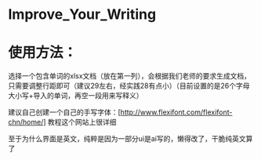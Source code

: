 # Improve_Your_Writing

# 使用方法：

选择一个包含单词的xlsx文档（放在第一列），会根据我们老师的要求生成文档，只需要调整行距即可（建议29左右，经实践28有点小）（目前设置的是26个字母大小写+导入的单词，再空一段用来写释义）

建议自己创建一个自己的手写字体：[http://www.flexifont.com/flexifont-chn/home/] 教程这个网站上很详细

至于为什么界面是英文，纯粹是因为一部分ui是ai写的，懒得改了，干脆纯英文算了
